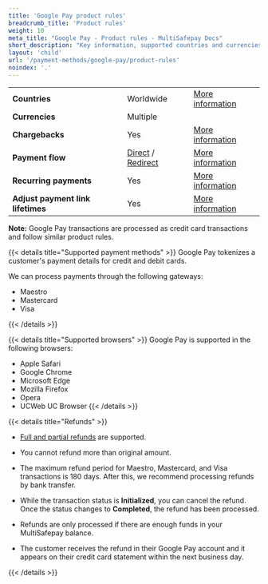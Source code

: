 ```yaml
---
title: 'Google Pay product rules'
breadcrumb_title: 'Product rules'
weight: 10
meta_title: "Google Pay - Product rules - MultiSafepay Docs"
short_description: "Key information, supported countries and currencies, product rules"
layout: 'child'
url: '/payment-methods/google-pay/product-rules'
noindex: '.'
---
```


|   |   |   |
|---|---|---|
| **Countries**  | Worldwide | [More information](https://support.google.com/pay/answer/9023773?hl=en#zippy=%2Cpay-online-or-in-apps) |
| **Currencies**  | Multiple | | 
| **Chargebacks**  | Yes | [More information](/faq/chargebacks)  |
| **Payment flow**  | [Direct](/api/#google-pay---direct) / [Redirect](/api/#google-pay---redirect) | [More information](/developer/api/difference-between-direct-and-redirect) |
| **Recurring payments**  | Yes | [More information](/payments/features/recurring-payments/)  |
| **Adjust payment link lifetimes** | Yes | [More information](/developer/api/adjusting-payment-link-lifetimes/) |

**Note:** Google Pay transactions are processed as credit card transactions and follow similar product rules.

{{< details title="Supported payment methods" >}}
Google Pay tokenizes a customer's payment details for credit and debit cards.

We can process payments through the following gateways:

- Maestro
- Mastercard
- Visa

{{< /details >}}

{{< details title="Supported browsers" >}}
Google Pay is supported in the following browsers:

- Apple Safari
- Google Chrome
- Microsoft Edge
- Mozilla Firefox
- Opera
- UCWeb UC Browser
{{< /details >}}

{{< details title="Refunds" >}}

- [Full and partial refunds](/payments/refunds/) are supported.

- You cannot refund more than original amount.

- The maximum refund period for Maestro, Mastercard, and Visa transactions is 180 days. After this, we recommend processing refunds by bank transfer.

- While the transaction status is **Initialized**, you can cancel the refund. Once the status changes to **Completed**, the refund has been processed. 

- Refunds are only processed if there are enough funds in your MultiSafepay balance.

- The customer receives the refund in their Google Pay account and it appears on their credit card statement within the next business day.

{{< /details >}}

